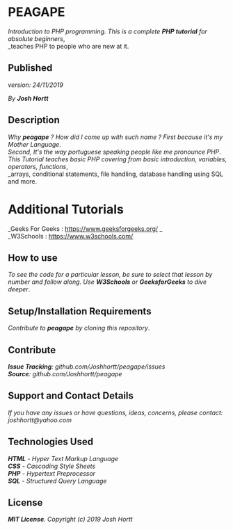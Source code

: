 # PEAGAPE

_Introduction to PHP programming. This is a complete **PHP tutorial** for absolute beginners_,<br/>
_teaches PHP to people who are new at it.

## Published
_version: 24/11/2019_<br/>

_By **Josh Hortt**_

## Description

_Why **peagape** ? How did I come up with such name ? First because it's my Mother Language_.<br/>
_Second, It's the way portuguese speaking people like me pronounce PHP_.<br/>
_This Tutorial teaches basic PHP covering from basic introduction, variables, operators, functions_,<br/>
_arrays, conditional statements, file handling, database handling using SQL and more.

# Additional Tutorials

_Geeks For Geeks : https://www.geeksforgeeks.org/ _<br/>
_W3Schools : https://www.w3schools.com/


## How to use
_To see the code for a particular lesson, be sure to select that lesson by number and follow along_.
_Use **W3Schools** or **GeeksforGeeks** to dive deeper_.

## Setup/Installation Requirements

_Contribute to **peagape** by cloning this repository_.

## Contribute

_**Issue Tracking**: github.com/Joshhortt/peagape/issues_<br/>
_**Source**: github.com/Joshhortt/peagape_

## Support and Contact Details

_If you have any issues or have questions, ideas, concerns, please contact: joshhortt@yahoo.com_

## Technologies Used

_**HTML** - Hyper Text Markup Language_<br/>
_**CSS** - Cascading Style Sheets_<br/>
_**PHP** - Hypertext Preprocessor_</br>
_**SQL** - Structured Query Language_

## License

_**MIT License**. Copyright (c) 2019 Josh Hortt_